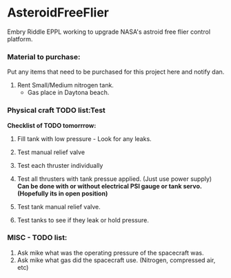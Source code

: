 # AsteroidFreeFlier
Embry Riddle EPPL working to upgrade NASA's astroid free flier control platform.  

### Material to purchase:
Put any items that need to be purchased for this project here and notify dan.  

1. Rent Small/Medium nitrogen tank.
    - Gas place in Daytona beach.

### Physical craft TODO list:Test 

**Checklist of TODO tomorrrow:**
1. Fill tank with low pressure - Look for any leaks.
2. Test manual relief valve
3. Test each thruster individually

1. Test all thrusters with tank pressue applied. (Just use power supply)  
**Can be done with or without electrical PSI gauge or tank servo.(Hopefully its in open position)**  
2. Test tank manual relief valve.  
3. Test tanks to see if they leak or hold pressure.  


### MISC - TODO list:
1. Ask mike what was the operating pressure of the spacecraft was.  
2. Ask mike what gas did the spacecraft use. (Nitrogen, compressed air, etc)  

